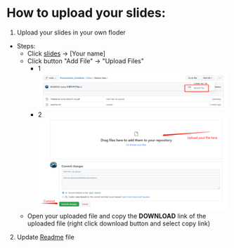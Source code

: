 # How to upload your slides:
1. Upload your slides in your own floder
  - Steps:
    - Click [slides](https://github.com/KK429312/Presentation_Schedule/tree/main/slides) -> [Your name]
    - Click button "Add File" -> "Upload Files"
      - 1 
    ![image](https://github.com/KK429312/Presentation_Schedule/blob/main/slides/Usage/images/uploadfiles.png)
      - 2
    ![image](https://github.com/KK429312/Presentation_Schedule/blob/main/slides/Usage/images/commit_.png)
    - Open your uploaded file and copy the **DOWNLOAD** link of the uploaded file (right click download button and select copy link)
2. Update [Readme](https://github.com/KK429312/Presentation_Schedule/blob/main/README.md) file  
